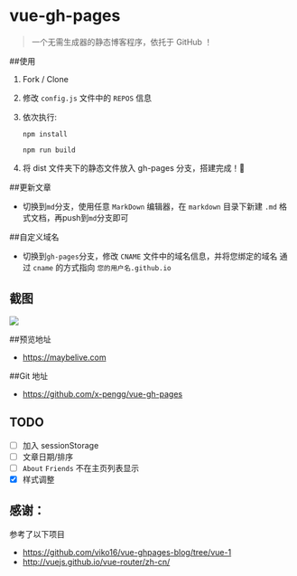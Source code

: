 # vue-gh-pages

> 一个无需生成器的静态博客程序，依托于 GitHub ！

##使用

1. Fork / Clone

2. 修改 `config.js` 文件中的 `REPOS` 信息
3. 依次执行:

    `npm install`

    `npm run build`
4. 将 dist 文件夹下的静态文件放入 gh-pages 分支，搭建完成！🍻

##更新文章
- 切换到`md`分支，使用任意 `MarkDown` 编辑器，在 `markdown` 目录下新建 `.md` 格式文档，再push到`md`分支即可

##自定义域名
- 切换到`gh-pages`分支，修改 `CNAME` 文件中的域名信息，并将您绑定的域名 通过 `cname` 的方式指向 `您的用户名.github.io`


## 截图

![](http://ww4.sinaimg.cn/large/a15b4afegw1f8rl01vmh0j213z0r6gr0)

##预览地址
- https://maybelive.com

##Git 地址
- https://github.com/x-pengg/vue-gh-pages



## TODO
- [ ] 加入 sessionStorage 
- [ ] 文章日期/排序
- [ ] `About` `Friends` 不在主页列表显示
- [x] 样式调整

## 感谢：

参考了以下项目  
- https://github.com/viko16/vue-ghpages-blog/tree/vue-1
- http://vuejs.github.io/vue-router/zh-cn/

